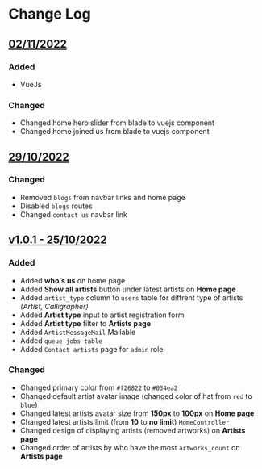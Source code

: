# Change Log

## [02/11/2022](#)

### Added
- VueJs

### Changed
- Changed home hero slider from blade to vuejs component
- Changed home joined us from blade to vuejs component 

## [29/10/2022](https://github.com/oussamamadjmaa/fan-art/commit/ce32eeb2aac5ec0e793ee3cff8855c4aff5292c0)

### Changed
- Removed `blogs` from navbar links and home page
- Disabled `blogs` routes
- Changed `contact us` navbar link

## [v1.0.1 - 25/10/2022](https://github.com/oussamamadjmaa/fan-art/commit/a632b163a8e68099defe7af0fbd595fb6ff78194)

### Added
- Added **who's us** on home page
- Added **Show all artists** button under latest artists on **Home page**
- Added `artist_type` column to `users` table for diffrent type of artists *(Artist, Calligrapher)*
- Added **Artist type** input to artist registration form
- Added **Artist type** filter to **Artists page**
- Added `ArtistMessageMail` Mailable
- Added `queue jobs table`
- Added `Contact artists` page for `admin` role

### Changed
- Changed primary color from `#f26822` to `#034ea2`
- Changed default artist avatar image (changed color of hat from `red` to `blue`)
- Changed latest artists avatar size from **150px** to **100px** on **Home page**
- Changed latest artists limit (from **10** to **no limit**) `HomeController`
- Changed design of displaying artists (removed artworks) on **Artists page**
- Changed order of artists by who have the most `artworks_count` on **Artists page**

